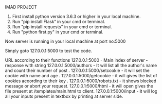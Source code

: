 IMAD PROJECT
1. First install python version 3.6.3 or higher in your local machine.
2. Run "pip install Flask" in your cmd or terminal.
3. Run "pip install requests" in your cmd or terminal.
4. Run "python first.py" in your cmd or terminal.

Now server is running in your local machine at port no:5000

Simply goto 127.0.0.1:5000 to test the code.


URL according to their functions
127.0.0.1:5000 - Main index of server - response with string
127.0.0.1:5000/authors - It will list all the author's name and count their number of post .
127.0.0.1:5000/setcookie - it will set the cookie with name and age .
127.0.0.1:5000/getcookie - it will gives the list of cookies acoording to their key .
127.0.0.1:5000/robots.txt - it shows blocked message or abort your request.
127.0.0.1:5000/html - it will open gives the file present at /templates/main.html to client.
127.0.0.1:5000/input - it will log all your inputs present in textbox by printing at server side.


